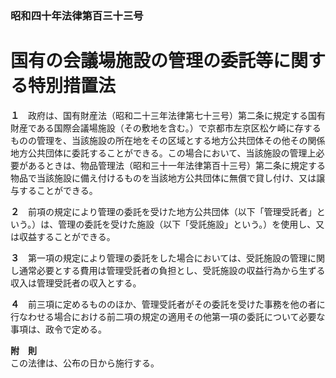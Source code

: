 ### 昭和四十年法律第百三十三号  
# 国有の会議場施設の管理の委託等に関する特別措置法  
  
**１**　政府は、国有財産法（昭和二十三年法律第七十三号）第二条に規定する国有財産である国際会議場施設（その敷地を含む。）で京都市左京区松ケ崎に存するものの管理を、当該施設の所在地をその区域とする地方公共団体その他その関係地方公共団体に委託することができる。この場合において、当該施設の管理上必要があるときは、物品管理法（昭和三十一年法律第百十三号）第二条に規定する物品で当該施設に備え付けるものを当該地方公共団体に無償で貸し付け、又は譲与することができる。  
  
**２**　前項の規定により管理の委託を受けた地方公共団体（以下「管理受託者」という。）は、管理の委託を受けた施設（以下「受託施設」という。）を使用し、又は収益することができる。  
  
**３**　第一項の規定により管理の委託をした場合においては、受託施設の管理に関し通常必要とする費用は管理受託者の負担とし、受託施設の収益行為から生ずる収入は管理受託者の収入とする。  
  
**４**　前三項に定めるもののほか、管理受託者がその委託を受けた事務を他の者に行なわせる場合における前二項の規定の適用その他第一項の委託について必要な事項は、政令で定める。  
  
**附　則**  
この法律は、公布の日から施行する。  
  
